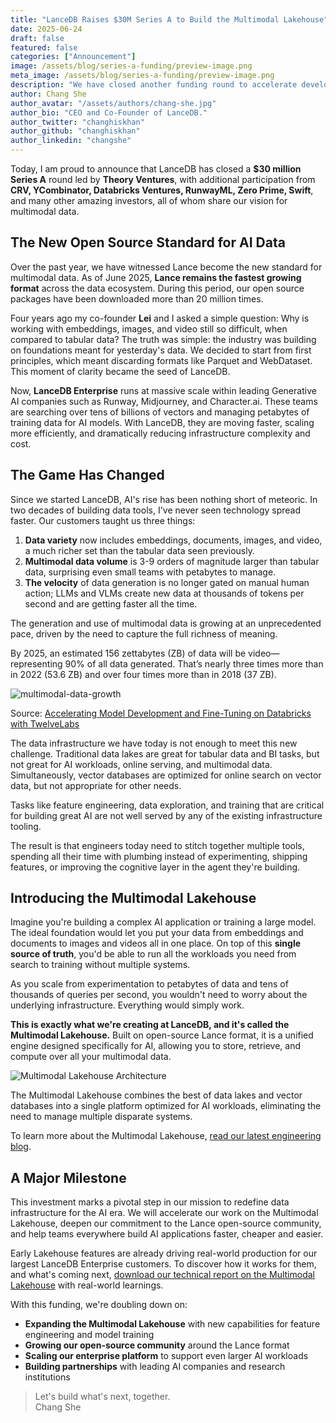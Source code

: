 ```yaml
---
title: "LanceDB Raises $30M Series A to Build the Multimodal Lakehouse"
date: 2025-06-24
draft: false
featured: false
categories: ["Announcement"]
image: /assets/blog/series-a-funding/preview-image.png
meta_image: /assets/blog/series-a-funding/preview-image.png
description: "We have closed another funding round to accelerate development of the Multimodal Lakehouse - a unified platform for AI data infrastructure."
author: Chang She
author_avatar: "/assets/authors/chang-she.jpg"
author_bio: "CEO and Co-Founder of LanceDB."
author_twitter: "changhiskhan"
author_github: "changhiskhan"
author_linkedin: "changshe"
---
```


Today, I am proud to announce that LanceDB has closed a **$30 million Series A** round led by **Theory Ventures**, with additional participation from **CRV, YCombinator, Databricks Ventures, RunwayML, Zero Prime, Swift**, and many other amazing investors, all of whom share our vision for multimodal data.

## The New Open Source Standard for AI Data

Over the past year, we have witnessed Lance become the new standard for multimodal data. As of June 2025, **Lance remains the fastest growing format** across the data ecosystem. During this period, our open source packages have been downloaded more than 20 million times.

Four years ago my co-founder **Lei** and I asked a simple question: Why is working with embeddings, images, and video still so difficult, when compared to tabular data? The truth was simple: the industry was building on foundations meant for yesterday's data. We decided to start from first principles, which meant discarding formats like Parquet and WebDataset. This moment of clarity became the seed of LanceDB.

Now, **LanceDB Enterprise** runs at massive scale within leading Generative AI companies such as Runway, Midjourney, and Character.ai. These teams are searching over tens of billions of vectors and managing petabytes of training data for AI models. With LanceDB, they are moving faster, scaling more efficiently, and dramatically reducing infrastructure complexity and cost.

## The Game Has Changed

Since we started LanceDB, AI's rise has been nothing short of meteoric. In two decades of building data tools, I've never seen technology spread faster. Our customers taught us three things:

1. **Data variety** now includes embeddings, documents, images, and video, a much richer set than the tabular data seen previously.  
2. **Multimodal data volume** is 3-9 orders of magnitude larger than tabular data, surprising even small teams with petabytes to manage.  
3. **The velocity** of data generation is no longer gated on manual human action; LLMs and VLMs create new data at thousands of tokens per second and are getting faster all the time.

The generation and use of multimodal data is growing at an unprecedented pace, driven by the need to capture the full richness of meaning.

By 2025, an estimated 156 zettabytes (ZB) of data will be video—representing 90% of all data generated. That’s nearly three times more than in 2022 (53.6 ZB) and over four times more than in 2018 (37 ZB).

![multimodal-data-growth](/assets/blog/series-a-funding/data-size.jpg)

Source: [Accelerating Model Development and Fine-Tuning on Databricks with TwelveLabs](https://www.youtube.com/watch?v=gdIrpWvPD1M)

The data infrastructure we have today is not enough to meet this new challenge. Traditional data lakes are great for tabular data and BI tasks, but not great for AI workloads, online serving, and multimodal data. Simultaneously, vector databases are optimized for online search on vector data, but not appropriate for other needs. 

Tasks like feature engineering, data exploration, and training that are critical for building great AI are not well served by any of the existing infrastructure tooling.

The result is that engineers today need to stitch together multiple tools, spending all their time with plumbing instead of experimenting, shipping features, or improving the cognitive layer in the agent they're building.

## Introducing the Multimodal Lakehouse

Imagine you're building a complex AI application or training a large model. The ideal foundation would let you put your data from embeddings and documents to images and videos all in one place. On top of this **single source of truth**, you'd be able to run all the workloads you need from search to training without multiple systems. 

As you scale from experimentation to petabytes of data and tens of thousands of queries per second, you wouldn't need to worry about the underlying infrastructure. Everything would simply work.

**This is exactly what we're creating at LanceDB, and it's called the Multimodal Lakehouse.** Built on open-source Lance format, it is a unified engine designed specifically for AI, allowing you to store, retrieve, and compute over all your multimodal data.

![Multimodal Lakehouse Architecture](/assets/blog/series-a-funding/lancedb-enterprise.png)

The Multimodal Lakehouse combines the best of data lakes and vector databases into a single platform optimized for AI workloads, eliminating the need to manage multiple disparate systems.

To learn more about the Multimodal Lakehouse, [read our latest engineering blog](http://lancedb.com/blog/multimodal-lakehouse/).

## A Major Milestone

This investment marks a pivotal step in our mission to redefine data infrastructure for the AI era. We will accelerate our work on the Multimodal Lakehouse, deepen our commitment to the Lance open-source community, and help teams everywhere build AI applications faster, cheaper and easier.

Early Lakehouse features are already driving real-world production for our largest LanceDB Enterprise customers. To discover how it works for them, and what's coming next, [download our technical report on the Multimodal Lakehouse](/download/) with real-world learnings. 

With this funding, we're doubling down on:

- **Expanding the Multimodal Lakehouse** with new capabilities for feature engineering and model training
- **Growing our open-source community** around the Lance format
- **Scaling our enterprise platform** to support even larger AI workloads
- **Building partnerships** with leading AI companies and research institutions

> Let's build what's next, together. </br>
> Chang She


